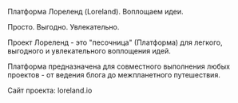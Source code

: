 Платформа Лореленд (Loreland). Воплощаем идеи.

Просто. Выгодно. Увлекательно.

Проект Лореленд - это "песочница" (Платформа) для легкого, выгодного и увлекательного воплощения идей.

Платформа предназначена для совместного выполнения любых проектов - от ведения блога до межпланетного путешествия.

Сайт проекта: loreland.io


